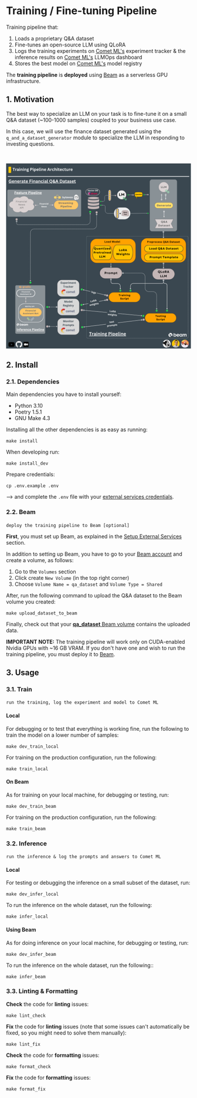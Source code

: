 # Training / Fine-tuning Pipeline

Training pipeline that:

1. Loads a proprietary Q&A dataset
2. Fine-tunes an open-source LLM using QLoRA
3. Logs the training experiments on [Comet ML's](https://www.comet.com?utm_source=thepauls&utm_medium=partner&utm_content=github) experiment tracker & the inference results on [Comet ML's](https://www.comet.com?utm_source=thepauls&utm_medium=partner&utm_content=github) LLMOps dashboard
4. Stores the best model on [Comet ML's](https://www.comet.com/site/products/llmops/?utm_source=thepauls&utm_medium=partner&utm_content=github) model registry

The **training pipeline** is **deployed** using [Beam](https://docs.beam.cloud/getting-started/quickstart?utm_source=thepauls&utm_medium=partner&utm_content=github) as a serverless GPU infrastructure.

## 1. Motivation

The best way to specialize an LLM on your task is to fine-tune it on a small Q&A dataset (~100-1000 samples) coupled to your business use case.

In this case, we will use the finance dataset generated using the `q_and_a_dataset_generator` module to specialize the LLM in responding to investing questions.

<br/>

![architecture](../../media/training_pipeline_architecture.png)

## 2. Install

### 2.1. Dependencies

Main dependencies you have to install yourself:

- Python 3.10
- Poetry 1.5.1
- GNU Make 4.3

Installing all the other dependencies is as easy as running:

```shell
make install
```

When developing run:

```shell
make install_dev
```

Prepare credentials:

```shell
cp .env.example .env
```

--> and complete the `.env` file with your [external services credentials](https://github.com/iusztinpaul/hands-on-llms/tree/main#2-setup-external-services).

### 2.2. Beam

`deploy the training pipeline to Beam [optional]`

**First**, you must set up Beam, as explained in the [Setup External Services](https://github.com/iusztinpaul/hands-on-llms/tree/main#2-setup-external-services) section.

In addition to setting up Beam, you have to go to your [Beam account](https://www.beam.cloud?utm_source=thepauls&utm_medium=partner&utm_content=github) and create a volume, as follows:

1. Go to the `Volumes` section
2. Click create `New Volume` (in the top right corner)
3. Choose `Volume Name = qa_dataset` and `Volume Type = Shared`

After, run the following command to upload the Q&A dataset to the Beam volume you created:

```shell
make upload_dataset_to_beam
```

Finally, check out that your [**qa_dataset** Beam volume](https://www.beam.cloud/dashboard/volumes/qa_dataset?utm_source=thepauls&utm_medium=partner&utm_content=github) contains the uploaded data.

**IMPORTANT NOTE:** The training pipeline will work only on CUDA-enabled Nvidia GPUs with ~16 GB VRAM. If you don't have one and wish to run the training pipeline, you must deploy it to [Beam](https://www.beam.cloud?utm_source=thepauls&utm_medium=partner&utm_content=github).

## 3. Usage

### 3.1. Train

`run the training, log the experiment and model to Comet ML`

#### Local

For debugging or to test that everything is working fine, run the following to train the model on a lower number of samples:

```
make dev_train_local
```

For training on the production configuration, run the following:

```shell
make train_local
```

#### On Beam

As for training on your local machine, for debugging or testing, run:

```shell
make dev_train_beam
```

For training on the production configuration, run the following:

```shell
make train_beam
```

### 3.2. Inference

`run the inference & log the prompts and answers to Comet ML`

#### Local

For testing or debugging the inference on a small subset of the dataset, run:

```shell
make dev_infer_local
```

To run the inference on the whole dataset, run the following:

```shell
make infer_local
```

#### Using Beam

As for doing inference on your local machine, for debugging or testing, run:

```shell
make dev_infer_beam
```

To run the inference on the whole dataset, run the following::

```shell
make infer_beam
```

### 3.3. Linting & Formatting

**Check** the code for **linting** issues:

```shell
make lint_check
```

**Fix** the code for **linting** issues (note that some issues can't automatically be fixed, so you might need to solve them manually):

```shell
make lint_fix
```

**Check** the code for **formatting** issues:

```shell
make format_check
```

**Fix** the code for **formatting** issues:

```shell
make format_fix
```

